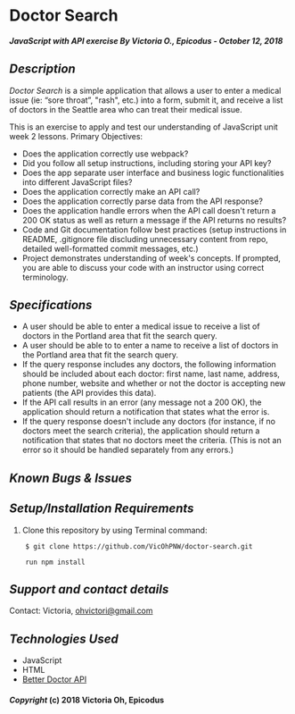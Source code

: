# Doctor Search

##### JavaScript with API exercise By Victoria O., Epicodus - October 12, 2018

## *Description*
_Doctor Search_ is a simple application that allows a user to enter a medical issue (ie: “sore throat”, "rash", etc.) into a form, submit it, and receive a list of doctors in the Seattle area who can treat their medical issue.

This is an exercise to apply and test our understanding of JavaScript unit week 2 lessons. Primary Objectives:
* Does the application correctly use webpack?
* Did you follow all setup instructions, including storing your API key?
* Does the app separate user interface and business logic functionalities into different JavaScript files?
* Does the application correctly make an API call?
* Does the application correctly parse data from the API response?
* Does the application handle errors when the API call doesn't return a 200 OK status as well as return a message if the API returns no results?
* Code and Git documentation follow best practices (setup instructions in README, .gitignore file discluding unnecessary content from repo, detailed well-formatted commit messages, etc.)
* Project demonstrates understanding of week's concepts. If prompted, you are able to discuss your code with an instructor using correct terminology.

## *Specifications*
* A user should be able to enter a medical issue to receive a list of doctors in the Portland area that fit the search query.
* A user should be able to to enter a name to receive a list of doctors in the Portland area that fit the search query.
* If the query response includes any doctors, the following information should be included about each doctor: first name, last name, address, phone number, website and whether or not the doctor is accepting new patients (the API provides this data).
* If the API call results in an error (any message not a 200 OK), the application should return a notification that states what the error is.
* If the query response doesn't include any doctors (for instance, if no doctors meet the search criteria), the application should return a notification that states that no doctors meet the criteria. (This is not an error so it should be handled separately from any errors.)

## *Known Bugs & Issues*


## *Setup/Installation Requirements*

1. Clone this repository by using Terminal command:
```
    $ git clone https://github.com/VicOhPNW/doctor-search.git
```
```
    run npm install
```



## *Support and contact details*
Contact: Victoria, ohvictori@gmail.com

## *Technologies Used*
* JavaScript
* HTML
* [Better Doctor API](https://developer.betterdoctor.com/)

#### *Copyright* (c) 2018 Victoria Oh, Epicodus

